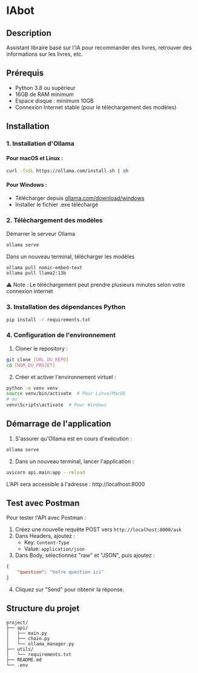 # IAbot

## Description
Assistant libraire basé sur l'IA pour recommander des livres, retrouver des informations sur les livres, etc.

## Prérequis
- Python 3.8 ou supérieur
- 16GB de RAM minimum
- Espace disque : minimum 10GB
- Connexion Internet stable (pour le téléchargement des modèles)

## Installation

### 1. Installation d'Ollama

#### Pour macOS et Linux :

```bash
curl -fsSL https://ollama.com/install.sh | sh
```

#### Pour Windows :
- Télécharger depuis [ollama.com/download/windows](https://ollama.com/download/windows)
- Installer le fichier .exe téléchargé

### 2. Téléchargement des modèles

Démarrer le serveur Ollama
```bash
ollama serve
```
Dans un nouveau terminal, télécharger les modèles
```bash
ollama pull nomic-embed-text
ollama pull llama2:13b
```
⚠️ Note : Le téléchargement peut prendre plusieurs minutes selon votre connexion internet

### 3. Installation des dépendances Python

```bash
pip install -r requirements.txt
```

### 4. Configuration de l'environnement

1. Cloner le repository :
```bash
git clone [URL_DU_REPO]
cd [NOM_DU_PROJET]
```

2. Créer et activer l'environnement virtuel :
```bash
python -m venv venv
source venv/bin/activate  # Pour Linux/MacOS
# ou
venv\Scripts\activate  # Pour Windows
```

## Démarrage de l'application

1. S'assurer qu'Ollama est en cours d'exécution :
```bash
ollama serve
```

2. Dans un nouveau terminal, lancer l'application :
```bash
uvicorn api.main:app --reload
```

L'API sera accessible à l'adresse : http://localhost:8000

## Test avec Postman

Pour tester l'API avec Postman :

1. Créez une nouvelle requête POST vers `http://localhost:8000/ask`
2. Dans Headers, ajoutez :
   - Key: `Content-Type`
   - Value: `application/json`
3. Dans Body, sélectionnez "raw" et "JSON", puis ajoutez :
```json
{
    "question": "Votre question ici"
}
```
4. Cliquez sur "Send" pour obtenir la réponse.

## Structure du projet
```
project/
├── api/
│   ├── main.py
│   ├── chain.py
│   └── ollama_manager.py
├── utils/
│   └── requirements.txt
├── README.md
└── .env
```

